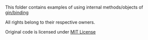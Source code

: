 This folder contains examples of using internal methods/objects of [gin/binding](https://github.com/gin-gonic/gin/tree/master/binding)

All rights belong to their respective owners.

Original code is licensed under [MIT License](https://github.com/gin-gonic/gin/blob/master/LICENSE)